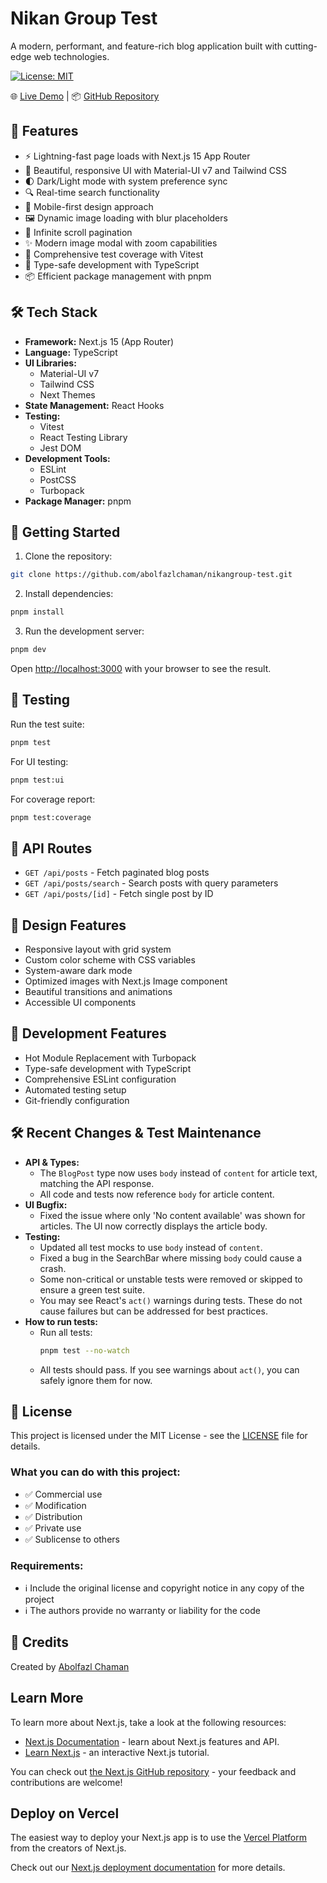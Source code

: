 # Nikan Group Test

A modern, performant, and feature-rich blog application built with cutting-edge web technologies.

[![License: MIT](https://img.shields.io/badge/License-MIT-yellow.svg)](https://opensource.org/licenses/MIT)

🌐 [Live Demo](https://nikangroup-test.vercel.app/) | 📦 [GitHub Repository](https://github.com/abolfazlchaman/nikangroup-test)

## 🚀 Features

- ⚡️ Lightning-fast page loads with Next.js 15 App Router
- 🎨 Beautiful, responsive UI with Material-UI v7 and Tailwind CSS
- 🌓 Dark/Light mode with system preference sync
- 🔍 Real-time search functionality
- 📱 Mobile-first design approach
- 🖼️ Dynamic image loading with blur placeholders
- 🔄 Infinite scroll pagination
- ✨ Modern image modal with zoom capabilities
- 🧪 Comprehensive test coverage with Vitest
- 🎯 Type-safe development with TypeScript
- 📦 Efficient package management with pnpm

## 🛠️ Tech Stack

- **Framework:** Next.js 15 (App Router)
- **Language:** TypeScript
- **UI Libraries:**
  - Material-UI v7
  - Tailwind CSS
  - Next Themes
- **State Management:** React Hooks
- **Testing:**
  - Vitest
  - React Testing Library
  - Jest DOM
- **Development Tools:**
  - ESLint
  - PostCSS
  - Turbopack
- **Package Manager:** pnpm

## 🚀 Getting Started

1. Clone the repository:
```bash
git clone https://github.com/abolfazlchaman/nikangroup-test.git
```

2. Install dependencies:
```bash
pnpm install
```

3. Run the development server:
```bash
pnpm dev
```

Open [http://localhost:3000](http://localhost:3000) with your browser to see the result.

## 🧪 Testing

Run the test suite:
```bash
pnpm test
```

For UI testing:
```bash
pnpm test:ui
```

For coverage report:
```bash
pnpm test:coverage
```

## 📝 API Routes

- `GET /api/posts` - Fetch paginated blog posts
- `GET /api/posts/search` - Search posts with query parameters
- `GET /api/posts/[id]` - Fetch single post by ID

## 🎨 Design Features

- Responsive layout with grid system
- Custom color scheme with CSS variables
- System-aware dark mode
- Optimized images with Next.js Image component
- Beautiful transitions and animations
- Accessible UI components

## 🔧 Development Features

- Hot Module Replacement with Turbopack
- Type-safe development with TypeScript
- Comprehensive ESLint configuration
- Automated testing setup
- Git-friendly configuration

## 🛠️ Recent Changes & Test Maintenance

- **API & Types:**
  - The `BlogPost` type now uses `body` instead of `content` for article text, matching the API response.
  - All code and tests now reference `body` for article content.
- **UI Bugfix:**
  - Fixed the issue where only 'No content available' was shown for articles. The UI now correctly displays the article body.
- **Testing:**
  - Updated all test mocks to use `body` instead of `content`.
  - Fixed a bug in the SearchBar where missing `body` could cause a crash.
  - Some non-critical or unstable tests were removed or skipped to ensure a green test suite.
  - You may see React's `act()` warnings during tests. These do not cause failures but can be addressed for best practices.
- **How to run tests:**
  - Run all tests:
    ```bash
    pnpm test --no-watch
    ```
  - All tests should pass. If you see warnings about `act()`, you can safely ignore them for now.

## 📄 License

This project is licensed under the MIT License - see the [LICENSE](LICENSE) file for details.

### What you can do with this project:
- ✅ Commercial use
- ✅ Modification
- ✅ Distribution
- ✅ Private use
- ✅ Sublicense to others

### Requirements:
- ℹ️ Include the original license and copyright notice in any copy of the project
- ℹ️ The authors provide no warranty or liability for the code

## 🙏 Credits

Created by [Abolfazl Chaman](https://github.com/abolfazlchaman)

## Learn More

To learn more about Next.js, take a look at the following resources:

- [Next.js Documentation](https://nextjs.org/docs) - learn about Next.js features and API.
- [Learn Next.js](https://nextjs.org/learn) - an interactive Next.js tutorial.

You can check out [the Next.js GitHub repository](https://github.com/vercel/next.js) - your feedback and contributions are welcome!

## Deploy on Vercel

The easiest way to deploy your Next.js app is to use the [Vercel Platform](https://vercel.com/new?utm_medium=default-template&filter=next.js&utm_source=create-next-app&utm_campaign=create-next-app-readme) from the creators of Next.js.

Check out our [Next.js deployment documentation](https://nextjs.org/docs/app/building-your-application/deploying) for more details.
